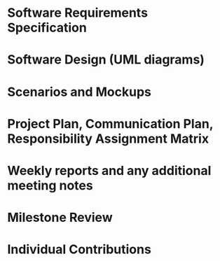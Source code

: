 # Software Requirements Specification
# Software Design (UML diagrams)
# Scenarios and Mockups
# Project Plan, Communication Plan, Responsibility Assignment Matrix
# Weekly reports and any additional meeting notes
# Milestone Review 
# Individual Contributions
